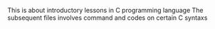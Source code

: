This is about introductory lessons in C programming language
The subsequent files involves command and codes on certain C syntaxs
